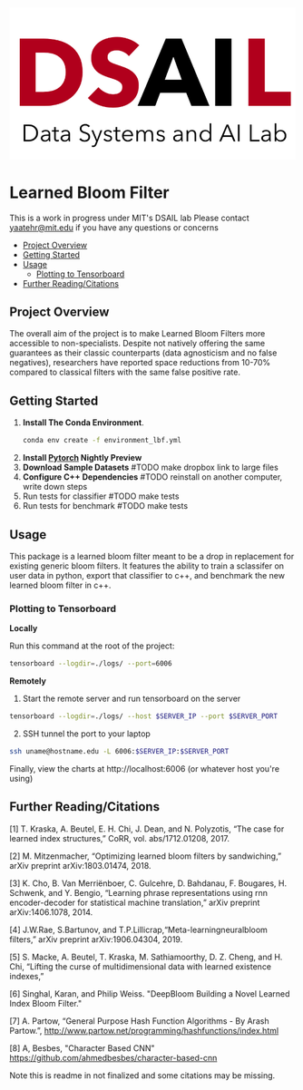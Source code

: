 <p align="center">
  <img src="./docs/Dsail-logo-2.png"/>
</p>

# Learned Bloom Filter

This is a work in progress under MIT's DSAIL lab
Please contact yaatehr@mit.edu if you have any questions or concerns

<!-- - [Learned Bloom Filter](#learned-bloom-filter) -->
  - [Project Overview](#project-overview)
  - [Getting Started](#getting-started)
  - [Usage](#usage)
    - [Plotting to Tensorboard](#plotting-to-tensorboard)
  - [Further Reading/Citations](#further-readingcitations)

## Project Overview

The overall aim of the project is to make Learned Bloom Filters more accessible to non-specialists. Despite not natively offering the same guarantees as their classic counterparts (data agnosticism and no false negatives), researchers have reported space reductions from 10-70% compared to classical filters with the same false positive rate.

## Getting Started

1. **Install The Conda Environment**.
    ```bash
    conda env create -f environment_lbf.yml
    ```
2. **Install [Pytorch](https://pytorch.org/) Nightly Preview**
3. **Download Sample Datasets** #TODO make dropbox link to large files
4. **Configure C++ Dependencies** #TODO reinstall on another computer, write down steps
5. Run tests for classifier #TODO make tests
6. Run tests for benchmark #TODO make tests

## Usage

This package is a learned bloom filter meant to be a drop in replacement for existing generic bloom filters. It features the ability to train a sclassifer on user data in python, export that classifier to c++, and benchmark the new learned bloom filter in c++. 

### Plotting to Tensorboard

**Locally**

Run this command at the root of the project:

```bash
tensorboard --logdir=./logs/ --port=6006
```

**Remotely**

1) Start the remote server and run tensorboard on the server
```bash
tensorboard --logdir=./logs/ --host $SERVER_IP --port $SERVER_PORT
```
2) SSH tunnel the port to your laptop

```bash
ssh uname@hostname.edu -L 6006:$SERVER_IP:$SERVER_PORT
```

Finally, view the charts at http://localhost:6006 (or whatever host you're using)

## Further Reading/Citations

[1] T. Kraska, A. Beutel, E. H. Chi, J. Dean, and N. Polyzotis, “The case for learned index structures,” CoRR, vol. abs/1712.01208, 2017.

[2] M. Mitzenmacher, “Optimizing learned bloom filters by sandwiching,” arXiv preprint arXiv:1803.01474, 2018.

[3] K. Cho, B. Van Merriënboer, C. Gulcehre, D. Bahdanau, F. Bougares, H. Schwenk, and Y. Bengio, “Learning phrase representations using rnn encoder-decoder for statistical machine translation,” arXiv preprint arXiv:1406.1078, 2014.

[4] J.W.Rae, S.Bartunov, and T.P.Lillicrap,“Meta-learningneuralbloom filters,” arXiv preprint arXiv:1906.04304, 2019.

[5] S. Macke, A. Beutel, T. Kraska, M. Sathiamoorthy, D. Z. Cheng, and H. Chi, “Lifting the curse of multidimensional data with learned existence indexes,”

[6] Singhal, Karan, and Philip Weiss. "DeepBloom Building a Novel Learned Index Bloom Filter."

[7] A. Partow, “General Purpose Hash Function Algorithms - By Arash Partow.”, http://www.partow.net/programming/hashfunctions/index.html

[8] A, Besbes, "Character Based CNN"
 https://github.com/ahmedbesbes/character-based-cnn


Note this is readme in not finalized and some citations may be missing. 
